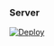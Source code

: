 
### Server

[![Deploy](https://www.herokucdn.com/deploy/button.png)](https://dashboard.heroku.com/new?template=https://github.com/lovestudentmom/save002) 

